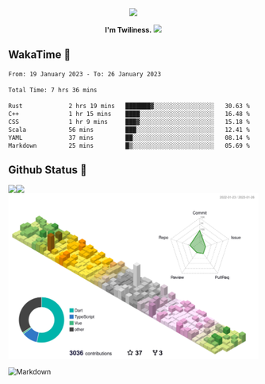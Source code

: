<div align="center">
<img src="https://images.weserv.nl/?url=avatars.githubusercontent.com/u/10475770?v=4&h=360&w=360&fit=cover&mask=circle&maxage=7d"/>
</div>

<div align="center">

**I'm Twiliness.** <a href="https://github.com/DarkHighness"><img src="https://media.giphy.com/media/hvRJCLFzcasrR4ia7z/giphy.gif" width="5%"></a>

</div>

## WakaTime 🧐

<!--START_SECTION:waka-->

```text
From: 19 January 2023 - To: 26 January 2023

Total Time: 7 hrs 36 mins

Rust             2 hrs 19 mins   ███████▓░░░░░░░░░░░░░░░░░   30.63 %
C++              1 hr 15 mins    ████░░░░░░░░░░░░░░░░░░░░░   16.48 %
CSS              1 hr 9 mins     ███▓░░░░░░░░░░░░░░░░░░░░░   15.18 %
Scala            56 mins         ███░░░░░░░░░░░░░░░░░░░░░░   12.41 %
YAML             37 mins         ██░░░░░░░░░░░░░░░░░░░░░░░   08.14 %
Markdown         25 mins         █▒░░░░░░░░░░░░░░░░░░░░░░░   05.69 %
```

<!--END_SECTION:waka-->

## Github Status 🥰

<div> 
	<a href="https://github.com/DarkHighness">
		<img align="left" src="https://github-readme-stats-woad-zeta-10.vercel.app/api?username=DarkHighness&show_icons=true&icon_color=805AD5&text_color=718096&bg_color=ffffff&hide_border=true&count_private=true" />
	</a>
	<a href="https://github.com/DarkHighness">
		<img align="left" src="https://github-readme-stats-woad-zeta-10.vercel.app/api/top-langs/?username=DarkHighness&show_icons=true&icon_color=805AD5&text_color=718096&bg_color=ffffff&hide_border=true&count_private=true">
	</a>
</div>

![3D-Profile](https://raw.githubusercontent.com/DarkHighness/DarkHighness/master/profile-3d-contrib/profile-south-season-animate.svg)



 ![Markdown](https://img.shields.io/badge/markdown%20💘-%23000000.svg?style=for-the-badge&logo=markdown&logoColor=white)

